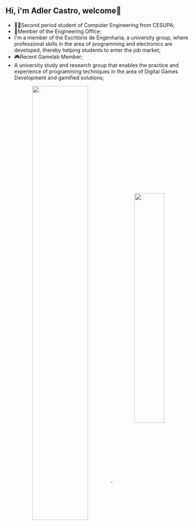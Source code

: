 ## Hi, i'm Adler Castro, welcome👋

- 👨‍🎓Second period student of Computer Engineering from CESUPA;
- 👾Member of the Engineering Office;
- I'm a member of the Escritório de Engenharia, a university group, where professional skills in the area of ​​programming and electronics are developed, thereby      helping students to enter the job market;
- 🎮Recent Gamelab Member;
- A university study and research group that enables the practice and experience of programming techniques in the area of ​​Digital Games Development and gamified     solutions;

<div  align="center" style="margin-bottom:100px">
<a href="https://beacons.ai/AdlerCastro">
<img width=55% align="center"  src="https://github-readme-streak-stats.herokuapp.com?user=AdlerCastro&theme=radical&mode=weekly" />
<img width=40% align="center" src="https://github-readme-stats-git-main-AdlerCastro.vercel.app/api/top-langs/?username=AdlerCastro&show_icons=true&theme=radical&layout=compact" />
</div>

